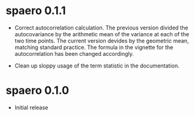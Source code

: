 
# spaero 0.1.1

- Correct autocorrelation calculation. The previous version divided
  the autocovariance by the arithmetic mean of the variance at each of
  the two time points. The current version devides by the geometric
  mean, matching standard practice. The formula in the vignette for
  the autocorrelation has been changed accordingly.

- Clean up sloppy usage of the term statistic in the documentation.

# spaero 0.1.0

- Initial release
